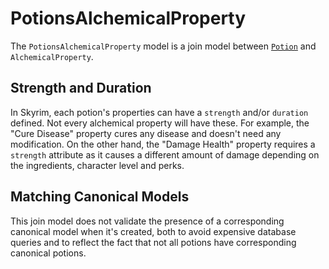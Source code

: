 # PotionsAlchemicalProperty

The `PotionsAlchemicalProperty` model is a join model between [`Potion`](/docs/in_game_items/potion.md) and `AlchemicalProperty`.

## Strength and Duration

In Skyrim, each potion's properties can have a `strength` and/or `duration` defined. Not every alchemical property will have these. For example, the "Cure Disease" property cures any disease and doesn't need any modification. On the other hand, the "Damage Health" property requires a `strength` attribute as it causes a different amount of damage depending on the ingredients, character level and perks.

## Matching Canonical Models

This join model does not validate the presence of a corresponding canonical model when it's created, both to avoid expensive database queries and to reflect the fact that not all potions have corresponding canonical potions.
